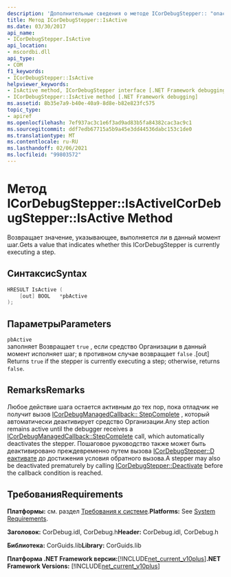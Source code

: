 ```yaml
---
description: 'Дополнительные сведения о методе ICorDebugStepper:: "onactive"'
title: Метод ICorDebugStepper::IsActive
ms.date: 03/30/2017
api_name:
- ICorDebugStepper.IsActive
api_location:
- mscordbi.dll
api_type:
- COM
f1_keywords:
- ICorDebugStepper::IsActive
helpviewer_keywords:
- IsActive method, ICorDebugStepper interface [.NET Framework debugging]
- ICorDebugStepper::IsActive method [.NET Framework debugging]
ms.assetid: 8b35e7a9-b40e-40a9-8d8e-b82e823fc575
topic_type:
- apiref
ms.openlocfilehash: 7ef937ac3c1e6f3ad9ad83b5fa84382cac3ac9c1
ms.sourcegitcommit: ddf7edb67715a5b9a45e3dd44536dabc153c1de0
ms.translationtype: MT
ms.contentlocale: ru-RU
ms.lasthandoff: 02/06/2021
ms.locfileid: "99803572"
---
```

# <a name="icordebugstepperisactive-method"></a><span data-ttu-id="86a14-103">Метод ICorDebugStepper::IsActive</span><span class="sxs-lookup"><span data-stu-id="86a14-103">ICorDebugStepper::IsActive Method</span></span>

<span data-ttu-id="86a14-104">Возвращает значение, указывающее, выполняется ли в данный момент шаг.</span><span class="sxs-lookup"><span data-stu-id="86a14-104">Gets a value that indicates whether this ICorDebugStepper is currently executing a step.</span></span>  
  
## <a name="syntax"></a><span data-ttu-id="86a14-105">Синтаксис</span><span class="sxs-lookup"><span data-stu-id="86a14-105">Syntax</span></span>  
  
```cpp  
HRESULT IsActive (  
    [out] BOOL   *pbActive  
);  
```  
  
## <a name="parameters"></a><span data-ttu-id="86a14-106">Параметры</span><span class="sxs-lookup"><span data-stu-id="86a14-106">Parameters</span></span>  

 `pbActive`  
 <span data-ttu-id="86a14-107">заполняет Возвращает `true` , если средство Организации в данный момент исполняет шаг; в противном случае возвращает `false` .</span><span class="sxs-lookup"><span data-stu-id="86a14-107">[out] Returns `true` if the stepper is currently executing a step; otherwise, returns `false`.</span></span>  
  
## <a name="remarks"></a><span data-ttu-id="86a14-108">Remarks</span><span class="sxs-lookup"><span data-stu-id="86a14-108">Remarks</span></span>  

 <span data-ttu-id="86a14-109">Любое действие шага остается активным до тех пор, пока отладчик не получит вызов [ICorDebugManagedCallback:: StepComplete](icordebugmanagedcallback-stepcomplete-method.md) , который автоматически деактивирует средство Организации.</span><span class="sxs-lookup"><span data-stu-id="86a14-109">Any step action remains active until the debugger receives a [ICorDebugManagedCallback::StepComplete](icordebugmanagedcallback-stepcomplete-method.md) call, which automatically deactivates the stepper.</span></span> <span data-ttu-id="86a14-110">Пошаговое руководство также может быть деактивировано преждевременно путем вызова [ICorDebugStepper::D еактивате](icordebugstepper-deactivate-method.md) до достижения условия обратного вызова.</span><span class="sxs-lookup"><span data-stu-id="86a14-110">A stepper may also be deactivated prematurely by calling [ICorDebugStepper::Deactivate](icordebugstepper-deactivate-method.md) before the callback condition is reached.</span></span>  
  
## <a name="requirements"></a><span data-ttu-id="86a14-111">Требования</span><span class="sxs-lookup"><span data-stu-id="86a14-111">Requirements</span></span>  

 <span data-ttu-id="86a14-112">**Платформы:** см. раздел [Требования к системе](../../get-started/system-requirements.md).</span><span class="sxs-lookup"><span data-stu-id="86a14-112">**Platforms:** See [System Requirements](../../get-started/system-requirements.md).</span></span>  
  
 <span data-ttu-id="86a14-113">**Заголовок:** CorDebug.idl, CorDebug.h</span><span class="sxs-lookup"><span data-stu-id="86a14-113">**Header:** CorDebug.idl, CorDebug.h</span></span>  
  
 <span data-ttu-id="86a14-114">**Библиотека:** CorGuids.lib</span><span class="sxs-lookup"><span data-stu-id="86a14-114">**Library:** CorGuids.lib</span></span>  
  
 <span data-ttu-id="86a14-115">**Платформа .NET Framework версии:**[!INCLUDE[net_current_v10plus](../../../../includes/net-current-v10plus-md.md)]</span><span class="sxs-lookup"><span data-stu-id="86a14-115">**.NET Framework Versions:** [!INCLUDE[net_current_v10plus](../../../../includes/net-current-v10plus-md.md)]</span></span>
